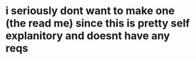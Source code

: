  # i seriously dont want to make one (the read me) since this is pretty self explanitory and doesnt have any reqs

